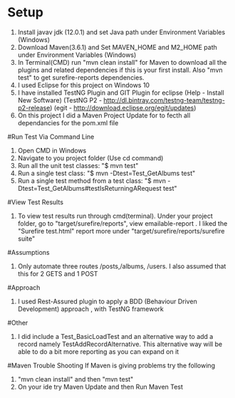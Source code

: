 # Setup
1. Install javav jdk (12.0.1) and set Java path under Environment Variables (Windows)
2. Download Maven(3.6.1) and Set MAVEN_HOME and M2_HOME path under Environment Variables (Windows)
3. In Terminal(CMD) run "mvn clean install" for Maven to download all the plugins and related dependencies if this is your first install. Also "mvn test" to get surefire-reports dependencies.
4. I used Eclipse for this project on Windows 10
5. I have installed TestNG Plugin and GIT Plugin for eclipse (Help - Install New Software)
(TestNG P2 - http://dl.bintray.com/testng-team/testng-p2-release)
(egit - http://download.eclipse.org/egit/updates)
6. On this project I did a Maven Project Update for to fecth all dependancies for the pom.xml file

#Run Test Via Command Line
1. Open CMD in Windows
2. Navigate to you project folder  (Use cd command)
3. Run all the unit test classes: 
"$ mvn test"
4. Run a single test class: 
"$ mvn -Dtest=Test_GetAlbums test"
5. Run a single test method from a test class: 
"$ mvn -Dtest=Test_GetAlbums#testIsReturningARequest test"

#View Test Results
1. To view test results run through cmd(terminal). Under your project folder, go to "target/surefire/reports", view emailable-report . I liked the "Surefire test.html" report more under "target/surefire/reports/surefire suite"

#Assumptions
1. Only automate three routes /posts,/albums, /users. I also assumed that this for 2 GETS and 1 POST

#Approach 
1. I used Rest-Assured plugin to apply a BDD (Behaviour Driven Development) approach , with TestNG framework

#Other
1. I did include a Test_BasicLoadTest and an alternative way to add a record namely TestAddRecordAlternative. This alternative way will be able to do a bit more reporting as you can expand on it

#Maven Trouble Shooting
If Maven is giving problems try the following
1. "mvn clean install" and then "mvn test"
2. On your ide try Maven Update and then Run Maven Test